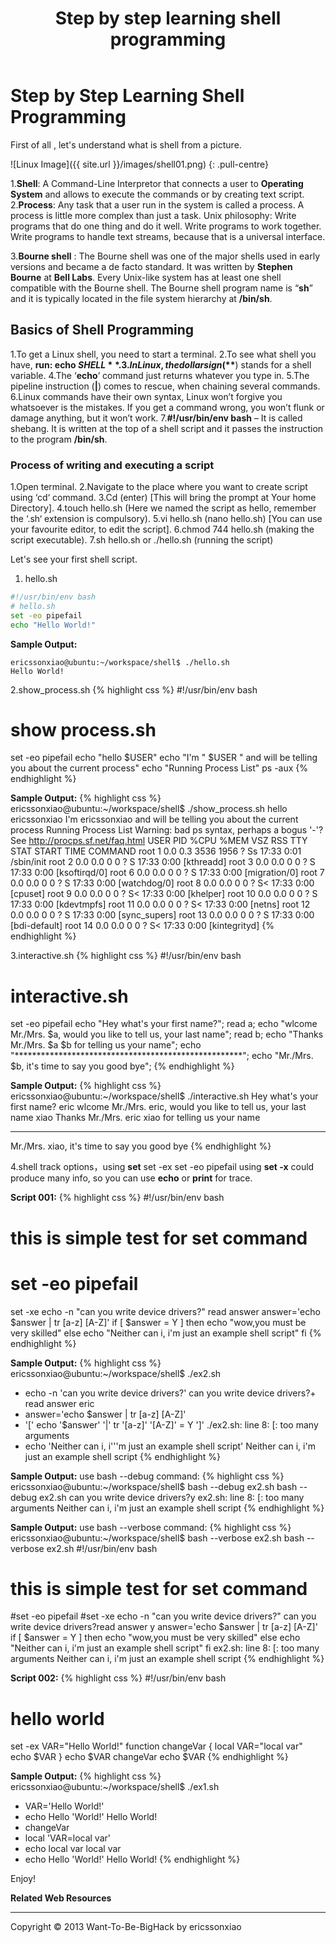 ﻿---
layout: post
title: Step by step learning shell programming
description: ""
category: articles
tags: [step by step, shell, introduce, linux]
image:
  feature: so-simple-sample-image-5.jpg
  credit: Michael Rose
  creditlink: http://mademistakes.com
comments: true
---

# Step by Step Learning Shell Programming

First of all , let's understand what is shell from a picture.

![Linux Image]({{ site.url }}/images/shell01.png)
{: .pull-centre}

1.**Shell**: A Command-Line Interpretor that connects a user to **Operating System** and allows to execute the commands or by creating text script.
2.**Process**: Any task that a user run in the system is called a process. A process is little more complex than just a task.
Unix philosophy:  Write programs that do one thing and do it well. Write programs to work together. Write programs to handle text streams, because that is a universal interface.

3.**Bourne shell** : The Bourne shell was one of the major shells used in early versions and became a de facto standard. It was written by **Stephen Bourne** at **Bell Labs**. Every Unix-like system has at least one shell compatible with the Bourne shell. The Bourne shell program name is “**sh**” and it is typically located in the file system hierarchy at **/bin/sh**.

## Basics of Shell Programming
1.To get a Linux shell, you need to start a terminal.
2.To see what shell you have, **run: echo $SHELL**.
3.In Linux, the dollar sign (**$**) stands for a shell variable.
4.The ‘**echo**‘ command just returns whatever you type in.
5.The pipeline instruction (**|**) comes to rescue, when chaining several commands.
6.Linux commands have their own syntax, Linux won’t forgive you whatsoever is the mistakes. If you get a command wrong, you won’t flunk or damage anything, but it won’t work.
7.**#!/usr/bin/env bash** – It is called shebang. It is written at the top of a shell script and it passes the instruction to the program **/bin/sh**.

### Process of writing and executing a script
1.Open terminal.
2.Navigate to the place where you want to create script using ‘cd‘ command.
3.Cd (enter) [This will bring the prompt at Your home Directory].
4.touch hello.sh (Here we named the script as hello, remember the ‘.sh‘ extension is compulsory).
5.vi hello.sh (nano hello.sh) [You can use your favourite editor, to edit the script].
6.chmod 744 hello.sh (making the script executable).
7.sh hello.sh or ./hello.sh (running the script)

Let's see your first shell script.
1. hello.sh
~~~ bash
#!/usr/bin/env bash
# hello.sh
set -eo pipefail
echo "Hello World!"
~~~

**Sample Output:**
~~~ console
ericssonxiao@ubuntu:~/workspace/shell$ ./hello.sh
Hello World!
~~~

2.show_process.sh
{% highlight css %}
#!/usr/bin/env bash
# show process.sh
set -eo pipefail
echo "hello $USER"
echo "I'm " $USER " and will be telling you about the current process"
echo "Running Process List"
ps -aux
{% endhighlight %}

**Sample Output:**
{% highlight css %}
ericssonxiao@ubuntu:~/workspace/shell$ ./show_process.sh
hello ericssonxiao
I'm  ericssonxiao  and will be telling you about the current process
Running Process List
Warning: bad ps syntax, perhaps a bogus '-'? See http://procps.sf.net/faq.html
USER       PID %CPU %MEM    VSZ   RSS TTY      STAT START   TIME COMMAND
root         1  0.0  0.3   3536  1956 ?        Ss   17:33   0:01 /sbin/init
root         2  0.0  0.0      0     0 ?        S    17:33   0:00 [kthreadd]
root         3  0.0  0.0      0     0 ?        S    17:33   0:00 [ksoftirqd/0]
root         6  0.0  0.0      0     0 ?        S    17:33   0:00 [migration/0]
root         7  0.0  0.0      0     0 ?        S    17:33   0:00 [watchdog/0]
root         8  0.0  0.0      0     0 ?        S<   17:33   0:00 [cpuset]
root         9  0.0  0.0      0     0 ?        S<   17:33   0:00 [khelper]
root        10  0.0  0.0      0     0 ?        S    17:33   0:00 [kdevtmpfs]
root        11  0.0  0.0      0     0 ?        S<   17:33   0:00 [netns]
root        12  0.0  0.0      0     0 ?        S    17:33   0:00 [sync_supers]
root        13  0.0  0.0      0     0 ?        S    17:33   0:00 [bdi-default]
root        14  0.0  0.0      0     0 ?        S<   17:33   0:00 [kintegrityd]
{% endhighlight %}

3.interactive.sh
{% highlight css %}
#!/usr/bin/env bash
# interactive.sh
set -eo pipefail
echo "Hey what's your first name?";
read a;
echo "wlcome Mr./Mrs. $a, would you like to tell us, your last name";
read b;
echo "Thanks Mr./Mrs. $a $b for telling us your name";
echo "****************************************************";
echo "Mr./Mrs. $b, it's time to say you good bye";
{% endhighlight %}

**Sample Output:**
{% highlight css %}
ericssonxiao@ubuntu:~/workspace/shell$ ./interactive.sh
Hey what's your first name?
eric
wlcome Mr./Mrs. eric, would you like to tell us, your last name
xiao
Thanks Mr./Mrs. eric xiao for telling us your name
****************************************************
Mr./Mrs. xiao, it's time to say you good bye
{% endhighlight %}

4.shell track options，using **set**
set -ex 
set -eo pipefail
using **set -x** could produce many info, so you can use **echo** or **print** for trace.
 
**Script 001:**
{% highlight css %}
#!/usr/bin/env bash
# this is simple test for set command
# set -eo pipefail
set -xe
echo -n "can you write device drivers?"
read answer
answer='echo $answer | tr [a-z] [A-Z]'
if [ $answer = Y ]
then
    echo "wow,you must be very skilled"
else
    echo "Neither can i, i'm just an example shell script"
fi
{% endhighlight %}

**Sample Output:**
{% highlight css %}
ericssonxiao@ubuntu:~/workspace/shell$ ./ex2.sh
+ echo -n 'can you write device drivers?'
can you write device drivers?+ read answer
eric
+ answer='echo $answer | tr [a-z] [A-Z]'
+ '[' echo '$answer' '|' tr '[a-z]' '[A-Z]' = Y ']'
./ex2.sh: line 8: [: too many arguments
+ echo 'Neither can i, i'\''m just an example shell script'
Neither can i, i'm just an example shell script
{% endhighlight %}

**Sample Output:**
use bash --debug command:
{% highlight css %}
ericssonxiao@ubuntu:~/workspace/shell$ bash --debug ex2.sh
bash --debug ex2.sh
can you write device drivers?y
ex2.sh: line 8: [: too many arguments
Neither can i, i'm just an example shell script
{% endhighlight %}

**Sample Output:**
use bash --verbose command:
{% highlight css %}
ericssonxiao@ubuntu:~/workspace/shell$ bash --verbose ex2.sh
bash --verbose ex2.sh
#!/usr/bin/env bash
# this is simple test for set command
#set -eo pipefail
#set -xe
echo -n "can you write device drivers?"
can you write device drivers?read answer
y
answer='echo $answer | tr [a-z] [A-Z]'
if [ $answer = Y ]
then
    echo "wow,you must be very skilled"
else
    echo "Neither can i, i'm just an example shell script"
fi
ex2.sh: line 8: [: too many arguments
Neither can i, i'm just an example shell script
{% endhighlight %}

**Script 002:**
{% highlight css %}
#!/usr/bin/env bash
# hello world
set -ex
VAR="Hello World!"
function changeVar {
local VAR="local var"
echo $VAR
}
echo $VAR
changeVar
echo $VAR
{% endhighlight %}

**Sample Output:**
{% highlight css %}
ericssonxiao@ubuntu:~/workspace/shell$ ./ex1.sh
+ VAR='Hello World!'
+ echo Hello 'World!'
Hello World!
+ changeVar
+ local 'VAR=local var'
+ echo local var
local var
+ echo Hello 'World!'
Hello World!
{% endhighlight %}

Enjoy!

**Related Web Resources**
[^1]: <http://www.tecmint.com/learning-shell-scripting-language-a-guide-from-newbies-to-system-administrator/>
[^2]: <http://www.tecmint.com/understand-linux-shell-and-basic-shell-scripting-language-tips/>
[^3]: <http://oreilly.com/openbook/debian/book/ch13_03.html>
[^4]: <http://oreilly.com/catalog/redhat2/chapter/ch13.html>
[^5]: <http://benpfaff.org/writings/shell/shell.pdf>
[^6]: <http://unix.stackexchange.com/questions/21347/output-hollywood-hacker-scene-from-a-shell>
[^7]: <http://unix.stackexchange.com/questions>
[^8]: <http://dberkholz.com/2011/04/07/bash-shell-scripting-libraries/>
[^9]: <http://svn.code.sf.net/p/log4sh/svn/trunk/source/1.4/doc/log4sh.html#id2479858>
[^10]: <http://www.cs.uleth.ca/~holzmann/C/shells/shell_book_blinn/>
[^11]: <http://intuitive.com/wicked/wicked-cool-shell-script-library.shtml>
[^12]: <http://www.vxdev.com/docs/vx55man/vxworks/ref/shellLib.html>

* * * * * *
<div class="sample_footer">
Copyright &copy; 2013 Want-To-Be-BigHack by ericssonxiao
</div>